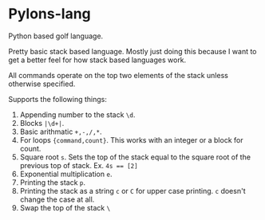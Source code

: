 # Pylons-lang
Python based golf language.

Pretty basic stack based language. Mostly just doing this because I want to get a better feel for how stack based languages work.

All commands operate on the top two elements of the stack unless otherwise specified.

Supports the following things:

1. Appending number to the stack `\d`.
1. Blocks `|\d+|`.
1. Basic arithmatic `+,-,/,*`.
1. For loops `{command,count}`. This works with an integer or a block for count.
1. Square root `s`. Sets the top of the stack equal to the square root of the previous top of stack. Ex. `4s == [2]`
1. Exponential multiplication `e`. 
1. Printing the stack `p`.
1. Printing the stack as a string `c` or `C` for upper case printing. `c` doesn't change the case at all.
1. Swap the top of the stack `\`